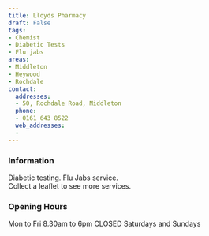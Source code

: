 ```yaml
---
title: Lloyds Pharmacy
draft: False
tags:
- Chemist
- Diabetic Tests
- Flu jabs
areas:
- Middleton
- Heywood
- Rochdale
contact:
  addresses:
  - 50, Rochdale Road, Middleton
  phone:
  - 0161 643 8522
  web_addresses:
  -
---
```


### Information
Diabetic testing.  Flu Jabs service.    
Collect a leaflet to see more services.


### Opening Hours
Mon to Fri  8.30am to 6pm
CLOSED Saturdays and Sundays